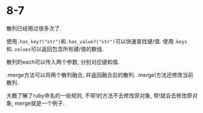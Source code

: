 # 8-7

散列已经用过很多次了.

使用`.has_key?("str")`和`.has_value?("str")`可以快速查找键/值.
使用`.keys`和`.values`可以返回包含所有键/值的数组.

散列的each可以传入两个参数, 分别对应键和值.

.merge方法可以将两个散列融合, 并返回融合后的散列.
.merge!方法还修改当前散列.

大概了解了ruby命名的一些规则, 不带!的方法不去修改原对象, 带!就会去修改原对象, merge就是一个例子.